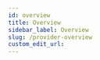 ```yaml
---
id: overview
title: Overview
sidebar_label: Overview
slug: /provider-overview
custom_edit_url:
---
```



